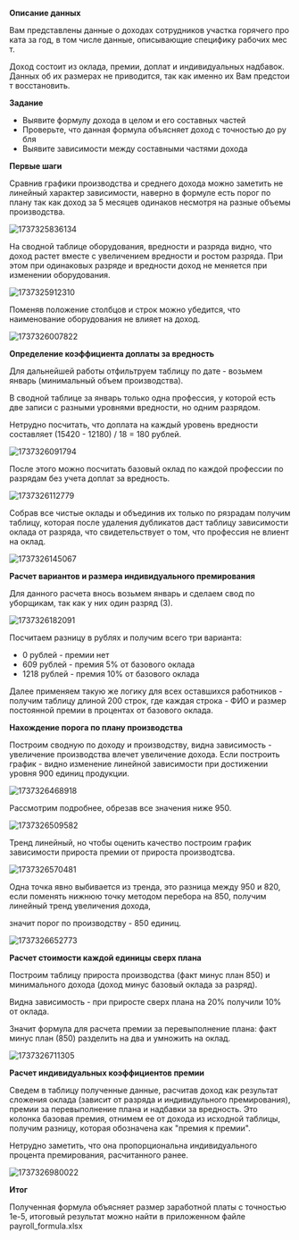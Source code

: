 **Описание данных**

Вам представлены данные о доходах сотрудников участка горячего проката за год, в том числе данные, описывающие специфику рабочих мест.

Доход состоит из оклада, премии, доплат и индивидуальных надбавок. Данных об их размерах не приводится, так как именно их Вам предстоит восстановить.  

**Задание**

* Выявите формулу дохода в целом и его составных частей
* Проверьте, что данная формула объясняет доход с точностью до рубля
* Выявите зависимости между составными частями дохода 


**Первые шаги**

Сравнив графики производства и среднего дохода можно заметить не линейный характер зависимости, наверно в формуле есть порог по плану так как доход за 5 месяцев одинаков несмотря на разные объемы производства.

![1737325836134](image/readme/1737325836134.png)

На сводной таблице оборудования, вредности и разряда видно, что доход растет вместе с увеличением вредности и ростом разряда. При этом при одинаковых разряде и вредности доход не меняется при изменении оборудования.

![1737325912310](image/readme/1737325912310.png)

Поменяв положение столбцов и строк можно убедится,  что наименование оборудования не влияет на доход.

![1737326007822](image/readme/1737326007822.png)


**Определение коэффициента доплаты за вредность**

Для дальнейшей работы отфильтруем таблицу по дате - возьмем январь (минимальный объем производства).

В сводной таблице за январь только одна профессия, у которой есть две записи с разными уровнями вредности, но одним разрядом.

Нетрудно посчитать, что доплата на каждый уровень вредности составляет (15420 - 12180) / 18 = 180 рублей.

![1737326091794](image/readme/1737326091794.png)

После этого можно посчитать базовый оклад по каждой профессии по разрядам без учета доплат за вредность.

![1737326112779](image/readme/1737326112779.png)

Собрав все чистые оклады и объединив их только по рязрадам получим таблицу, которая после удаления дубликатов даст таблицу зависимости оклада от разряда, что свидетельствует о том, что профессия не влиент на оклад.

![1737326145067](image/readme/1737326145067.png)


**Расчет вариантов и размера индивидуального премирования**

Для данного расчета внось возьмем январь и сделаем свод по уборщикам, так как у них один разряд (3).

![1737326182091](image/readme/1737326182091.png)

Посчитаем разницу в рублях и получим всего три варианта:

* 0 рублей - премии нет
* 609 рублей - премия 5% от базового оклада
* 1218 рублей - премия 10% от базового оклада

Далее применяем такую же логику для всех оставшихся работников - получим таблицу длиной 200 строк, где каждая строка - ФИО и размер постоянной премии в процентах от базового оклада.


**Нахождение порога по плану производства**

Построим сводную по доходу и производству, видна зависимость - увеличение производства влечет увеличение дохода. Если построить график - видно изменение линейной зависимости при достижении уровня 900 единиц продукции.

![1737326468918](image/readme/1737326468918.png)

Рассмотрим подробнее, обрезав все значения ниже 950.

![1737326509582](image/readme/1737326509582.png)

Тренд линейный, но чтобы оценить качество построим график зависимости прироста премии от прироста производтсва.

![1737326570481](image/readme/1737326570481.png)

Одна точка явно выбивается из тренда, это разница между 950 и 820, если поменять нижнюю точку методом перебора на 850, получим линейный тренд увеличения дохода,

значит порог по производству - 850 единиц.

![1737326652773](image/readme/1737326652773.png)


**Расчет стоимости каждой единицы сверх плана**

Построим таблицу прироста производства (факт минус план 850) и минимального дохода (доход минус базовый оклада за разряд).

Видна зависимость - при приросте сверх плана на 20% получили 10% от оклада.

Значит формула для расчета премии за перевыполнение плана: факт минус план (850) разделить на два и умножить на оклад.

![1737326711305](image/readme/1737326711305.png)


**Расчет индивидуальных коэффициентов премии**

Сведем в таблицу полученные данные, расчитав доход как результат сложения оклада (зависит от разряда и индивидульного премирования), премии за перевыполнение плана и надбавки за вредность. Это колонка базовая премия, отнимем ее от дохода из исходной таблицы, получим разницу, которая обозначена как "премия к премии".

Нетрудно заметить, что она пропорциональна индивидуального процента премирования, расчитанного ранее.

![1737326980022](image/readme/1737326980022.png)


**Итог**

Полученная формула объясняет размер заработной платы с точностью 1е-5, итоговый результат можно найти в приложенном файле payroll_formula.xlsx
